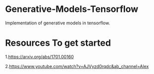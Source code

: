 # Generative-Models-Tensorflow
Implementation of generative models in tensorflow.

# Resources To get started
1.https://arxiv.org/abs/1701.00160

2.https://www.youtube.com/watch?v=AJVyzd0rqdc&ab_channel=Alex

